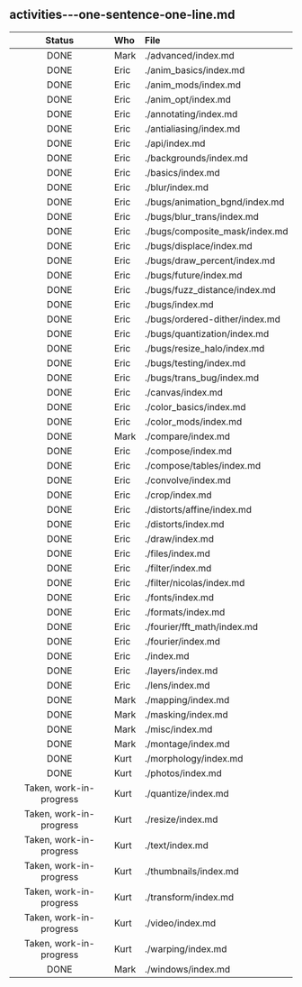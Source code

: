 ## activities---one-sentence-one-line.md

<!--
 table below as Markdown `pipe_table` (with "lazy"/"ugly" formatting)

 To see it as HTML, use:

   pandoc \
    -o activities---one-sentence-one-line.html \
       activities---one-sentence-one-line.md 

 To get a nicer table view within Markdown, use:

   pandoc \
    -o activities---one-sentence-one-line.ghmd \
    -f markdown \
    -t markdown_github \
       activities---one-sentence-one-line.md

-->


Status|Who|File
:-:|:-|:-
DONE|Mark|./advanced/index.md
DONE|Eric|./anim_basics/index.md
DONE|Eric|./anim_mods/index.md
DONE|Eric|./anim_opt/index.md
DONE|Eric|./annotating/index.md
DONE|Eric|./antialiasing/index.md
DONE|Eric|./api/index.md
DONE|Eric|./backgrounds/index.md
DONE|Eric|./basics/index.md
DONE|Eric|./blur/index.md
DONE|Eric|./bugs/animation_bgnd/index.md
DONE|Eric|./bugs/blur_trans/index.md
DONE|Eric|./bugs/composite_mask/index.md
DONE|Eric|./bugs/displace/index.md
DONE|Eric|./bugs/draw_percent/index.md
DONE|Eric|./bugs/future/index.md
DONE|Eric|./bugs/fuzz_distance/index.md
DONE|Eric|./bugs/index.md
DONE|Eric|./bugs/ordered-dither/index.md
DONE|Eric|./bugs/quantization/index.md
DONE|Eric|./bugs/resize_halo/index.md
DONE|Eric|./bugs/testing/index.md
DONE|Eric|./bugs/trans_bug/index.md
DONE|Eric|./canvas/index.md
DONE|Eric|./color_basics/index.md
DONE|Eric|./color_mods/index.md
DONE|Mark|./compare/index.md
DONE|Eric|./compose/index.md
DONE|Eric|./compose/tables/index.md
DONE|Eric|./convolve/index.md
DONE|Eric|./crop/index.md
DONE|Eric|./distorts/affine/index.md
DONE|Eric|./distorts/index.md
DONE|Eric|./draw/index.md
DONE|Eric|./files/index.md
DONE|Eric|./filter/index.md
DONE|Eric|./filter/nicolas/index.md
DONE|Eric|./fonts/index.md
DONE|Eric|./formats/index.md
DONE|Eric|./fourier/fft_math/index.md
DONE|Eric|./fourier/index.md
DONE|Eric|./index.md
DONE|Eric|./layers/index.md
DONE|Eric|./lens/index.md
DONE|Mark|./mapping/index.md
DONE|Mark|./masking/index.md
DONE|Mark|./misc/index.md
DONE|Mark|./montage/index.md
DONE|Kurt|./morphology/index.md
DONE|Kurt|./photos/index.md
Taken, work-in-progress|Kurt|./quantize/index.md
Taken, work-in-progress|Kurt|./resize/index.md
Taken, work-in-progress|Kurt|./text/index.md
Taken, work-in-progress|Kurt|./thumbnails/index.md
Taken, work-in-progress|Kurt|./transform/index.md
Taken, work-in-progress|Kurt|./video/index.md
Taken, work-in-progress|Kurt|./warping/index.md
DONE|Mark|./windows/index.md
